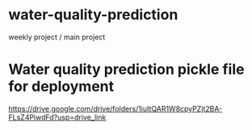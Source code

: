 # water-quality-prediction
weekly project / main project

# Water quality prediction pickle file for deployment
https://drive.google.com/drive/folders/1iuItQAR1W8cpyPZjt2BA-FLsZ4PiwdFd?usp=drive_link
